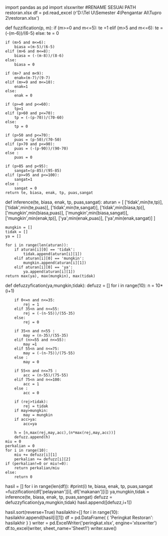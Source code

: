 import pandas as pd
import xlsxwriter
#RENAME SESUAI PATH restoran.xlsx
df = pd.read_excel (r'D:\Tel U\Semester 4\Pengantar AI\Tupro 2\restoran.xlsx')

def fuzzification(p, m):
    if (m>=0 and m<=5):
        te =1
    elif (m>5 and m<=6):
        te = (-(m-6))/(6-5)
    else:
        te = 0

    if (m>5 and m<=6):
        biasa =(m-5)/(6-5)
    elif (m>6 and m<=8):
        biasa = (-(m-8))/(8-6)
    else:
        biasa = 0

    if (m>7 and m<9):
        enak=(m-7)/(9-7)
    elif (m>=9 and m<=10):
        enak=1
    else:
        enak = 0

    if (p>=0 and p<=60):
        tp=1
    elif (p>60 and p<=70):
        tp = (-(p-70))/(70-60)
    else:
        tp = 0
    
    if (p>50 and p<=70):
        puas = (p-50)/(70-50)
    elif (p>70 and p<=90):
        puas = (-(p-90))/(90-70)
    else :
        puas = 0
    
    if (p>85 and p<95):
        sangat=(p-85)/(95-85)
    elif (p>=95 and p<=100):
        sangat=1
    else :
        sangat = 0
    return te, biasa, enak, tp, puas,sangat

def inference(te, biasa, enak, tp, puas,sangat):
    aturan = [
        ['tidak',min(te,tp)],
        ['tidak',min(te,puas)],
        ['tidak',min(te,sangat)],
        ['tidak',min(biasa,tp)],
        ['mungkin',min(biasa,puas)],
        ['mungkin',min(biasa,sangat)],
        ['mungkin',min(enak,tp)],
        ['ya',min(enak,puas)],
        ['ya',min(enak,sangat)]
    ]
    
    mungkin = [] 
    tidak = [] 
    ya = [] 

    for i in range(len(aturan)):
        if aturan[i][0] == 'tidak':
            tidak.append(aturan[i][1])
        elif aturan[i][0] == 'mungkin':
            mungkin.append(aturan[i][1])
        elif aturan[i][0] == 'ya':
            ya.append(aturan[i][1])
    return max(ya), max(mungkin), max(tidak)

def defuzzyfication(ya,mungkin,tidak):
    defuzz = []
    for i in range(10):
        n = 10*(i+1)
        
        if 0<=n and n<=35:
            rej = 1
        elif 35<n and n<=55:
            rej = (-(n-55))/(55-35)
        else:
            rej = 0
        
        if 35<n and n<55 :
            may = (n-35)/(55-35)
        elif (n>=55 and n<=55):
            may =1
        elif 55<n and n<=75:
            may = (-(n-75))/(75-55)
        else :
            may = 0
        
        if 55<n and n<=75 :
            acc = (n-55)/(75-55)
        elif 75<n and n<=100:
            acc = 1
        else :
            acc = 0
        
        if (rej>tidak):
            rej = tidak
        if may>mungkin:
            may = mungkin
        if acc>ya:
            acc=ya

        h = [n,max(rej,may,acc),(n*max(rej,may,acc))]
        defuzz.append(h)
    miu = 0
    perkalian = 0
    for i in range(10):
        miu += defuzz[i][1]
        perkalian += defuzz[i][2]
    if (perkalian!=0 or miu!=0):
        return perkalian/miu
    else:
        return 0
        
hasil = []
for i in range(len(df)):
    #print(i)
    te, biasa, enak, tp, puas,sangat =fuzzification(df['pelayanan'][i], df['makanan'][i])
    ya,mungkin,tidak = inference(te, biasa, enak, tp, puas,sangat)
    defuzz = defuzzyfication(ya,mungkin,tidak)
    hasil.append([defuzz,i+1])

hasil.sort(reverse=True)
hasilakhir=[]
for i in range(10):
    hasilakhir.append(hasil[i][1])
df = pd.DataFrame(
    {
        'Peringkat Restoran': hasilakhir
        }
    )
writer = pd.ExcelWriter('peringkat.xlsx', engine='xlsxwriter')
df.to_excel(writer, sheet_name='Sheet1')
writer.save()
